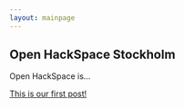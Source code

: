 ```yaml
---
layout: mainpage
---
```


## Open HackSpace Stockholm

Open HackSpace is...

[This is our first post!](2013/01/22/index.html)

